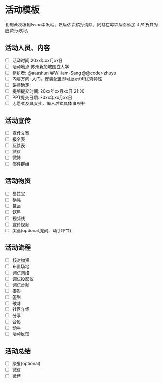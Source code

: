 # 活动模板

复制此模板到Issue中发帖，然后依次核对清除，同时在每项后面添加*人员* 及其对应*执行时间*。

## 活动人员、内容

- [ ] 活动时间:20xx年xx月xx日
- [ ] 活动地点:苏州新加坡国立大学
- [ ] 组织者: @aaashun @William-Sang @@coder-zhuyu
- [ ] 内容方向: 入门，安装配置即可展示OR优秀特性
- [ ] 讲师确定: <??>
- [ ] 提纲提交时间: 20xx年xx月xx日 21:00
- [ ] PPT提交日期: 20xx年xx月xx日
- [ ] 志愿者及其安排，编入后续具体事项中

## 活动宣传

- [ ] 宣传文案
- [ ] 报名表
- [ ] 反馈表
- [ ] 微信
- [ ] 微博
- [ ] 邮件群组

## 活动物资

- [ ] 易拉宝
- [ ] 横幅
- [ ] 食品
- [ ] 饮料
- [ ] 视频线
- [ ] 宣传视频
- [ ] 奖品(optional,提问、动手环节)

## 活动流程

- [ ] 核对物资
- [ ] 布置场地
- [ ] 调试网络
- [ ] 调试投影仪
- [ ] 调试音频
- [ ] 摄影
- [ ] 签到
- [ ] 破冰
- [ ] 社区介绍
- [ ] 分享
- [ ] 合影
- [ ] 动手
- [ ] 活动反馈

## 活动总结

- [ ] 聚餐(optional)
- [ ] 微信
- [ ] 微博
